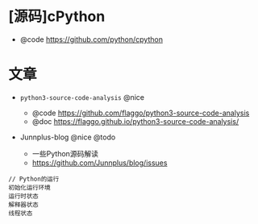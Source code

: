 # [源码]cPython

- @code https://github.com/python/cpython

# 文章

- `python3-source-code-analysis` @nice
  - @code https://github.com/flaggo/python3-source-code-analysis
  - @doc https://flaggo.github.io/python3-source-code-analysis/

- Junnplus-blog @nice @todo
  - 一些Python源码解读
  - https://github.com/Junnplus/blog/issues

```
// Python的运行
初始化运行环境
运行时状态
解释器状态
线程状态
```